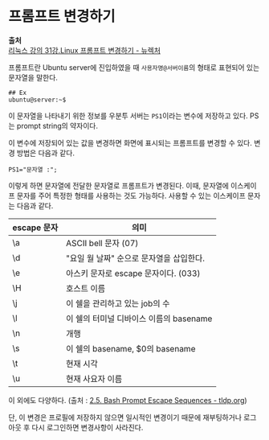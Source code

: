 # 프롬프트 변경하기
  
**출처**  
<a href = "https://youtu.be/yhnzrh_8zRY" target = "_blank">리눅스 강의 31강.Linux 프롬프트 변경하기 - 뉴렉처</a>  
  
프롬프트란 Ubuntu server에 진입하였을 때 `사용자명@서버이름`의 형태로 표현되어 있는 문자열을 말한다.  
  
	## Ex
	ubuntu@server:~$
  
이 문자열을 나타내기 위한 정보를 우분투 서버는 `PS1`이라는 변수에 저장하고 있다. PS는 prompt string의 약자이다.  
  
이 변수에 저장되어 있는 값을 변경하면 화면에 표시되는 프롬프트를 변경할 수 있다. 변경 방법은 다음과 같다.  
  
	PS1="문자열 :";
  
이렇게 하면 문자열에 전달한 문자열로 프롬프트가 변경된다. 이때, 문자열에 이스케이프 문자를 주어 특정한 형태를 사용하는 것도 가능하다. 사용할 수 있는 이스케이프 문자는 다음과 같다.  
  
escape 문자 | 의미
------------|------
\a | ASCII bell 문자 (07)
\d | "요일 월 날짜" 순으로 문자열을 삽입한다.
\e | 아스키 문자로 escape 문자이다. (033)
\H | 호스트 이름
\j | 이 쉘을 관리하고 있는 job의 수
\l | 이 쉘의 터미널 디바이스 이름의 basename
\n | 개행
\s | 이 쉘의 basename, $0의 basename
\t | 현재 시각
\u | 현재 사요자 이름
  
이 외에도 다양하다. (출처 : <a href = "https://www.tldp.org/HOWTO/Bash-Prompt-HOWTO/bash-prompt-escape-sequences.html" target = "_blank">2.5. Bash Prompt Escape Sequences - tldp.org</a>)  
  
단, 이 변경은 프로필에 저장하지 않으면 일시적인 변경이기 때문에 재부팅하거나 로그아웃 후 다시 로그인하면 변경사항이 사라진다.  
